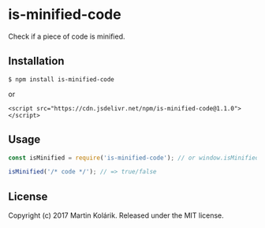 # is-minified-code

Check if a piece of code is minified.

## Installation

```
$ npm install is-minified-code
```

or

```
<script src="https://cdn.jsdelivr.net/npm/is-minified-code@1.1.0"></script>
```

## Usage

```js
const isMinified = require('is-minified-code'); // or window.isMinified

isMinified('/* code */'); // => true/false
```

## License
Copyright (c) 2017 Martin Kolárik. Released under the MIT license.
